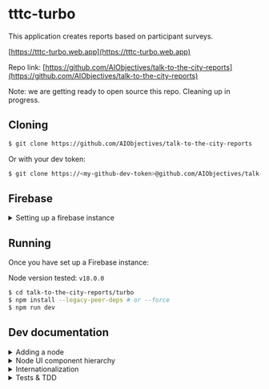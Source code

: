 # tttc-turbo

This application creates reports based on participant surveys.

[https://tttc-turbo.web.app](https://tttc-turbo.web.app)

Repo link: [https://github.com/AIObjectives/talk-to-the-city-reports](https://github.com/AIObjectives/talk-to-the-city-reports)

Note: we are getting ready to open source this repo. Cleaning up in progress.

## Cloning

```bash
$ git clone https://github.com/AIObjectives/talk-to-the-city-reports
```

Or with your dev token:

```bash
$ git clone https://<my-github-dev-token>@github.com/AIObjectives/talk-to-the-city-reports
```

## Firebase

<details>
<summary>Setting up a firebase instance</summary>

## Setting up a firebase instance

Since the app uses Firebase, you'll need a dev / staging firebase instance for local development, and for deployment. To do so, you have two options:

- setting up your own instance.
- using AOI's dev instance.

Deploying and maintaining google cloud platform resources is fairly simple and straight forwards although requires the use of the `gcloud` and `gsutil` CLI applications. So before we get started make sure you have those correctly installed, and authenticated.

[https://cloud.google.com/sdk/docs/install](https://cloud.google.com/sdk/docs/install)

## Setting up your own instance

To set up your own instance:

- Head over to [https://console.firebase.google.com/](https://console.firebase.google.com/)
- Click "add project" and enter a project name
- Disable google analytics
- Click "create project" & continue
- Under "Get started by adding Firebase to your app" click on the web `</>` icon
- Add an app nickname (same as earlier)
- Click "firebase hosting" if you intend to deploy the app
- Click "register app"
- Create a `.env` file in the `turbo` directory, with the following content:

```bash
VITE_APP_API_KEY=""
VITE_APP_AUTH_DOMAIN=""
VITE_APP_PROJECT_ID=""
VITE_APP_STORAGE_BUCKET=""
VITE_APP_MESSAGING_SENDER_ID=""
VITE_APP_APP_ID=""
VITE_APP_MEASUREMENT_ID=""
```

- Copy & paste the values in those variables.
- Click next.
- `npm install -g firebase-tools`
- `firebase login`

### Setting up authentication

- In the project overview, click on "Authentication"
- Click on "set up sign-in method"
- Click 'Google'
- Click 'enable'
- Select a support email address
- Click 'save'

### Setting up firestore

- In the project overview, in the left side panel, click on "build"
- Click on "firestore database"
- Click "Create Database"
- Select your region / multi region
- Click 'next'
- Click 'Start in test mode'
- Click 'enable'

N.B Firestore rules are still being finalized. Please contact @lightningorb to find out more.

### Setting up Google Cloud Storage

- In the project overview, in the left side panel, click on "build"
- Click on 'storage'
- Click 'get started'
- Click 'start in test mode'
- Click next
- Click done

#### Setting up CORS on GSC

- Install and configure the gsutil application
- Save the following in a temporary `cors.json` file

```json
[
	{
		"origin": ["http://localhost:5173", "https://<optional_deployment_url>"],
		"method": ["GET", "HEAD", "DELETE"],
		"responseHeader": ["Content-Type"],
		"maxAgeSeconds": 3600
	}
]
```

- Install the `gsutil` application
- Run the following:

```bash
gsutil cors set cors.json gs://<project-name>.appspot.com
```

### Setting up the service account

Authenticated backend endpoints require the service account file:

- in the console for the project, click on project settings (the cog icon)
- click on "service accounts"
- click "generate private key"
- save the json private key to turbo/src/lib/service-account-pk.json

### Using AOI's dev instance

- Contact @brittneygallagher or @lightningorb for credentials files
- save the provided `.env` in `turbo/`
- save the provided `service-account-pk.json` in `turbo/src/lib/`
- `npm install -g firebase-tools`
- `firebase login`

### Deploying to firebase

Once you're done making your changes, you can deploy to firebase with:

```bash
$ firebase deploy
```

</details>

## Running

Once you have set up a Firebase instance:

Node version tested: `v18.0.0`

```bash
$ cd talk-to-the-city-reports/turbo
$ npm install --legacy-peer-deps # or --force
$ npm run dev
```

## Dev documentation

<details>
<summary>Adding a node</summary>

## Adding new nodes

To add pipeline computation nodes:

- create the compute function in `src/lib/compute/`
- look for a suitable UI component in `src/components/`
  - In the vast majority of cases, you should be able to simply use an existing UI component. If a UI component does not suit your needs, then feel free to create a new one.
- Bind the node's compute type with a component in `src/lib/node_types.ts`
- add the node to `src/lib/templates.ts`
- add node documentation to `src/lib/docs`

</details>

<details>
<summary>Node UI component hierarchy</summary>

## Node UI component hierarchy:

The primary UI components displayed to users are called "nodes" as they are part of a dependency graph.

The docs that appear when the user presses the `?` mark are stored in:

`src/lib/docs`

### Adding text inside nodes:

The UI nodes are stored in `./turbo/src/components/graph/nodes`.

[DGNode](./turbo/src/components/graph/nodes/DGNode.svelte) is the 'base' node, that all nodes reuse. [DefaultNode](./turbo/src/components/graph/nodes/DefaultNode.svelte) is an empty generic node, when nodes don't have a specialized UI. [DefaultNode](./turbo/src/components/graph/nodes/UploadFileNode.svelte) is the generic file upload, which [CSVNode](./turbo/src/components/graph/nodes/CSVNode.svelte) and [JSON](./turbo/src/components/graph/nodes/JSONNode.svelte) reuse.

This is the "Argument Extraction" and "Cluster Extraction" etc. nodes, essentially all nodes requiring prompts to interact with GPTs use the [PromptNode](./turbo/src/components/graph/nodes/PromptNode.svelte).

</details>

<details>
<summary>Internationalization</summary>

## Internationalization:

`src/lib/i18n/en.json`  
`src/lib/zh-TW.json`

Since we use internationalization, UI strings use:

```html
<script lang='ts>
    import { _ as __ } from 'svelte-i18n';
</script>


<p>{$__('this_is_a_string')}</p>
```

The localized strings is then added to their respective `src/lib/<lang>.json` files.

</details>

<details>
<summary>Tests & TDD</summary>

## Tests & TDD

The core functionalities of the nodes are tested. Thus it is strongly recommended to run the tests, and keep them running (vitest uses a daemon with file watch) while you make changes.

```bash
$ npm run test-ui
```

### Testing the live website

```
brew install xorg-server
pip install chromedriver-autoinstaller selenium pyvirtualdisplay
DISPLAY=:99 python src/test/test_selenium.py
```


## Test Results
| Metric                | Count |
|-----------------------|------:|
| Total Test Suites     | 50 |
| Passed Test Suites    | 50 |
| Failed Test Suites    | 0 |
| Pending Test Suites   | 0 |
| Total Tests           | 87 |
| Passed Tests          | 87 |
| Failed Tests          | 0 |
| Pending Tests         | 0 |
| Todo Tests            | 0 |

### `[1]` [argument_extraction.test.ts](./src/test//argument_extraction.test.ts)
| Test | Status | Duration (ms) |
|---|---|---:|
| *extract the given arguments* | **passed** | `1105` |
| *should not extract the arguments if no csv* | **passed** | `0` |
| *should not extract the arguments if no open_ai_key and no GCS* | **passed** | `0` |
| *should load from GCS if no open ai key* | **passed** | `1` |
| *should not extract the arguments if no prompt and no system prompt* | **passed** | `0` |
| *test GCS caching* | **passed** | `0` |

### `[2]` [chat.test.ts](./src/test//chat.test.ts)
| Test | Status | Duration (ms) |
|---|---|---:|
| *compute should set output to messages and dirty to false* | **passed** | `2` |
| *chat should add assistant response to messages* | **passed** | `309` |
| *chat should use initial_messages if only one message is present* | **passed** | `198` |

### `[3]` [cluster_extraction.test.ts](./src/test//cluster_extraction.test.ts)
| Test | Status | Duration (ms) |
|---|---|---:|
| *extract the cluster* | **passed** | `44` |
| *should not extract the cluster if no csv* | **passed** | `0` |
| *should not extract the cluster if no open_ai_key* | **passed** | `1` |
| *should not extract the cluster if no prompt and no system prompt* | **passed** | `0` |
| *test GCS caching* | **passed** | `1` |

### `[4]` [count_tokens.test.ts](./src/test//count_tokens.test.ts)
| Test | Status | Duration (ms) |
|---|---|---:|
| *should correctly count tokens in input data* | **passed** | `314` |
| *should not count tokens if input data length matches and node is not dirty* | **passed** | `0` |

### `[5]` [csv.test.ts](./src/test//csv.test.ts)
| Test | Status | Duration (ms) |
|---|---|---:|
| *should process CSV data correctly from GCS* | **passed** | `13` |
| *should handle empty CSV data from GCS* | **passed** | `30` |
| *should handle rows with uneven columns from GCS* | **passed** | `5` |

### `[6]` [dataset.test.ts](./src/test//dataset.test.ts)
| Test | Status | Duration (ms) |
|---|---|---:|
| *Full pipeline run test* | **passed** | `299` |

### `[7]` [edit_csv.test.ts](./src/test//edit_csv.test.ts)
| Test | Status | Duration (ms) |
|---|---|---:|
| *generates new columns* | **passed** | `1` |
| *deletes columns* | **passed** | `1` |
| *renames columns* | **passed** | `0` |
| *returns undefined if input is undefined* | **passed** | `0` |
| *handles multiple operations* | **passed** | `0` |
| *does not modify input if no operations are specified* | **passed** | `0` |
| *does not crash if input is empty* | **passed** | `0` |

### `[8]` [grid.test.ts](./src/test//grid.test.ts)
| Test | Status | Duration (ms) |
|---|---|---:|
| *sets the output of the node to the input data* | **passed** | `1` |

### `[9]` [jq_v0.test.ts](./src/test//jq_v0.test.ts)
| Test | Status | Duration (ms) |
|---|---|---:|
| *should process data correctly with JQ filter* | **passed** | `1` |
| *should handle invalid JQ filter* | **passed** | `0` |

### `[10]` [jq_v1.test.ts](./src/test//jq_v1.test.ts)
| Test | Status | Duration (ms) |
|---|---|---:|
| *should process data correctly with JQ filter* | **passed** | `185` |
| *should handle invalid JQ filter* | **passed** | `4` |

### `[11]` [json.test.ts](./src/test//json.test.ts)
| Test | Status | Duration (ms) |
|---|---|---:|
| *should process JSON data correctly from GCS* | **passed** | `1` |
| *should handle invalid JSON data from GCS* | **passed** | `0` |
| *should update dirty state correctly* | **passed** | `0` |

### `[12]` [jsonata.test.ts](./src/test//jsonata.test.ts)
| Test | Status | Duration (ms) |
|---|---|---:|
| *evaluates JSONata expressions* | **passed** | `3` |
| *returns undefined if no expression is provided* | **passed** | `1` |
| *catches errors when evaluating expressions* | **passed** | `9` |

### `[13]` [limit_csv.test.ts](./src/test//limit_csv.test.ts)
| Test | Status | Duration (ms) |
|---|---|---:|
| *should limit the number of rows correctly* | **passed** | `2` |
| *should limit the number of rows correctly, for an object* | **passed** | `1` |
| *should return all rows if limit is greater than number of rows* | **passed** | `0` |
| *should return an empty array if input is empty* | **passed** | `0` |
| *should not mutate the input node* | **passed** | `0` |

### `[14]` [markdown.test.ts](./src/test//markdown.test.ts)
| Test | Status | Duration (ms) |
|---|---|---:|
| *should set markdown data if input is a string* | **passed** | `2` |
| *should combine multiple string inputs with separation* | **passed** | `0` |
| *should wrap non-string inputs within code block* | **passed** | `0` |
| *should handle an empty input object* | **passed** | `0` |
| *should preserve the order of inputs when combining* | **passed** | `1` |
| *should stringify and wrap arrays in code blocks* | **passed** | `0` |
| *should throw an error if input data contains circular references* | **passed** | `0` |

### `[15]` [merge.test.ts](./src/test//merge.test.ts)
| Test | Status | Duration (ms) |
|---|---|---:|
| *merges cluster_extraction and argument_extraction data* | **passed** | `2` |
| *does not merge if cluster_extraction data is missing* | **passed** | `0` |
| *does not merge if argument_extraction data is missing* | **passed** | `1` |
| *does not merge if cluster_extraction data has no topics* | **passed** | `0` |
| *sets node data output to the merged data and dirty to false after merge* | **passed** | `0` |

### `[16]` [merge_cluster_extraction.test.ts](./src/test//merge_cluster_extraction.test.ts)
| Test | Status | Duration (ms) |
|---|---|---:|
| *merges cluster extraction data* | **passed** | `130` |
| *does not merge if cluster extractions are missing* | **passed** | `104` |
| *uses cached data if available and not dirty* | **passed** | `1` |
| *does not merge if no open_ai_key is provided* | **passed** | `0` |

### `[17]` [open_ai_key.test.ts](./src/test//open_ai_key.test.ts)
| Test | Status | Duration (ms) |
|---|---|---:|
| *should set the key in cookies if the UI key is valid* | **passed** | `1` |
| *if ui key is set but invalid use local key* | **passed** | `1` |
| *should set the node text to "Invalid key" if the UI key is not valid and there is no local key* | **passed** | `0` |
| *should not mutate the node if the UI key and local key are both valid* | **passed** | `0` |

### `[18]` [participant_filter.test.ts](./src/test//participant_filter.test.ts)
| Test | Status | Duration (ms) |
|---|---|---:|
| *filters participants based on the provided name* | **passed** | `2` |
| *removes subtopics with no claims after filtering* | **passed** | `0` |
| *removes topics with no subtopics after filtering* | **passed** | `0` |
| *returns undefined if input data does not contain topics* | **passed** | `0` |
| *does not filter claims if interview key is missing* | **passed** | `0` |

### `[19]` [register.test.ts](./src/test//register.test.ts)
| Test | Status | Duration (ms) |
|---|---|---:|
| *test node registeration* | **passed** | `1` |
| *Load all nodes* | **passed** | `1085` |

### `[20]` [report.test.ts](./src/test//report.test.ts)
| Test | Status | Duration (ms) |
|---|---|---:|
| *should set the output of the node to the input data* | **passed** | `1` |
| *should handle empty input data* | **passed** | `1` |
| *should not mutate the input node* | **passed** | `0` |

### `[21]` [score_argument_relevance.test.ts](./src/test//score_argument_relevance.test.ts)
| Test | Status | Duration (ms) |
|---|---|---:|
| *scores the relevance of arguments* | **passed** | `52` |
| *uses cached data if available and not dirty* | **passed** | `1` |
| *does not score if argument_extraction data is missing* | **passed** | `0` |
| *does not score if open_ai_key is missing* | **passed** | `0` |
| *does not score if prompts are missing* | **passed** | `0` |

### `[22]` [simple_pipeline.test.ts](./src/test//simple_pipeline.test.ts)
| Test | Status | Duration (ms) |
|---|---|---:|
| *should process CSV data correctly from GCS* | **passed** | `14` |

### `[23]` [stringify.test.ts](./src/test//stringify.test.ts)
| Test | Status | Duration (ms) |
|---|---|---:|
| *should correctly stringify input data* | **passed** | `1` |
| *should return input if it cannot be stringified* | **passed** | `0` |
| *should handle different types of input* | **passed** | `0` |
| *should not mutate the input node* | **passed** | `1` |

### `[24]` [translate.test.ts](./src/test//translate.test.ts)
| Test | Status | Duration (ms) |
|---|---|---:|
| *translates the input data* | **passed** | `0` |
| *uses cached translations when available* | **passed** | `0` |

### `[25]` [workerpool.test.ts](./src/test//workerpool.test.ts)
| Test | Status | Duration (ms) |
|---|---|---:|
| *should execute function in workerpool* | **passed** | `37` |
| *should execute delayed function in workerpool* | **passed** | `1003` |
